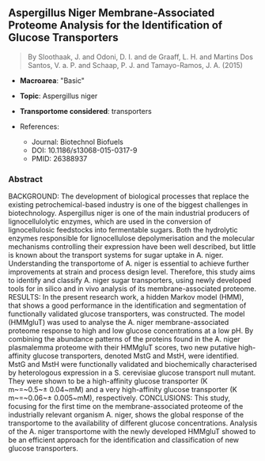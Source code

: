 ## Aspergillus Niger Membrane-Associated Proteome Analysis for the Identification of Glucose Transporters

> By Sloothaak, J. and Odoni, D. I. and de Graaff, L. H. and Martins Dos Santos, V. a. P. and Schaap, P. J. and Tamayo-Ramos, J. A. (2015)

- **Macroarea**: "Basic"
- **Topic**: Aspergillus niger
- **Transportome considered**: transporters

- References:
  - Journal: Biotechnol Biofuels
  - DOI: 10.1186/s13068-015-0317-9
  - PMID: 26388937

### Abstract

BACKGROUND: The development of biological processes that replace the existing petrochemical-based industry is one of the biggest challenges in biotechnology. Aspergillus niger is one of the main industrial producers of lignocellulolytic enzymes, which are used in the conversion of lignocellulosic feedstocks into fermentable sugars. Both the hydrolytic enzymes responsible for lignocellulose depolymerisation and the molecular mechanisms controlling their expression have been well described, but little is known about the transport systems for sugar uptake in A. niger. Understanding the transportome of A. niger is essential to achieve further improvements at strain and process design level. Therefore, this study aims to identify and classify A. niger sugar transporters, using newly developed tools for in silico and in vivo analysis of its membrane-associated proteome. RESULTS: In the present research work, a hidden Markov model (HMM), that shows a good performance in the identification and segmentation of functionally validated glucose transporters, was constructed. The model (HMMgluT) was used to analyse the A. niger membrane-associated proteome response to high and low glucose concentrations at a low pH. By combining the abundance patterns of the proteins found in the A. niger plasmalemma proteome with their HMMgluT scores, two new putative high-affinity glucose transporters, denoted MstG and MstH, were identified. MstG and MstH were functionally validated and biochemically characterised by heterologous expression in a S. cerevisiae glucose transport null mutant. They were shown to be a high-affinity glucose transporter (K m~=~0.5~$±~$0.04~mM) and a very high-affinity glucose transporter (K m~=~0.06~$±~$0.005~mM), respectively. CONCLUSIONS: This study, focusing for the first time on the membrane-associated proteome of the industrially relevant organism A. niger, shows the global response of the transportome to the availability of different glucose concentrations. Analysis of the A. niger transportome with the newly developed HMMgluT showed to be an efficient approach for the identification and classification of new glucose transporters.
